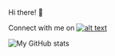 Hi there! :wave:




Connect with me on <a href="https://www.linkedin.com/in/salmansaeedkhan/"> ![alt text](https://img.shields.io/badge/-LinkedIn-0e76a8?style=plastic&logo=linkedIn)</a>


![My GitHub stats](https://github-readme-stats.vercel.app/api?username=salk91&theme=synthwave&show_icons=true&count_private=true "Andres’ GutHub Stats")
